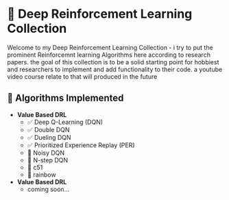 # 🧠 Deep Reinforcement Learning Collection
Welcome to my Deep Reinforcement Learning Collection -
i try to put the prominent Reinforcemnt learning Algorithms here according to research papers.
the goal of this collection is to be a solid starting point for hobbiest and researchers to implement and add functionality to their code. 
a youtube video course relate to that will produced in the future 


## 🧩 Algorithms Implemented
- **Value Based DRL**
    - ✅ Deep Q-Learning (DQN)
    - ✅ Double DQN
    - ✅ Dueling DQN
    - ✅ Prioritized Experience Replay (PER)
    - 🔄 Noisy DQN
    - 🔄 N-step DQN 
    - 🔄 c51
    - 🔄 rainbow
- **Value Based DRL**
    - coming soon...